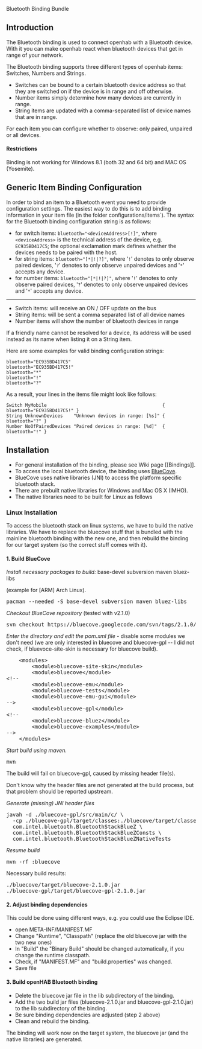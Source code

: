 Bluetooth Binding Bundle

## Introduction

The Bluetooth binding is used to connect openhab with a Bluetooth device. With it you can make openhab  react when bluetooth devices that get in range of your network.

The Bluetooth binding supports three different types of openhab items: Switches, Numbers and Strings.

- Switches can be bound to a certain bluetooth device address so that they are switched on if the device is in range and off otherwise.
- Number items simply determine how many devices are currently in range.
- String items are updated with a comma-separated list of device names that are in range.

For each item you can configure whether to observe: only paired, unpaired or all devices.

#### Restrictions

Binding is not working for Windows 8.1 (both 32 and 64 bit) and MAC OS (Yosemite).

## Generic Item Binding Configuration

In order to bind an item to a Bluetooth event you need to provide configuration settings. The easiest way to do this is to add binding information in your item file (in the folder configurations/items`). The syntax for the Bluetooth binding configuration string is as follows:


* for switch items: `bluetooth="<deviceAddress>[!]"`, where `<deviceAddress>` is the technical address of the device, e.g. `EC935BD417C5`; the optional exclamation mark defines whether the devices needs to be paired with the host.
* for string items: `bluetooth="[*|!|?]"`, where '`!`' denotes to only observe paired devices, '`?`' denotes to only observe unpaired devices and '`*`' accepts any device.
* for number items: `bluetooth="[*|!|?]"`, where '`!`' denotes to only observe paired devices, '`?`' denotes to only observe unpaired devices and '`*`' accepts any device.

***

* Switch items: will receive an ON / OFF update on the bus
* String items: will be sent a comma separated list of all device names
* Number items will show the number of bluetooth devices in range


If a friendly name cannot be resolved for a device, its address will be used instead as its name when listing it on a String item.


Here are some examples for valid binding configuration strings:

    bluetooth="EC935BD417C5"
    bluetooth="EC935BD417C5!"
    bluetooth="*"
    bluetooth="!"
    bluetooth="?"

As a result, your lines in the items file might look like follows:

    Switch MyMobile     	                                  { bluetooth="EC935BD417C5!" }
    String UnknownDevices    "Unknown devices in range: [%s]" { bluetooth="?" }
    Number NoOfPairedDevices "Paired devices in range: [%d]"  { bluetooth="!" }

## Installation

* For general installation of the binding, please see Wiki page [[Bindings]].
* To access the local bluetooth device, the binding uses [BlueCove](http://bluecove.org/).
* BlueCove uses native libraries (JNI) to access the platform specific bluetooth stack.
* There are prebuilt native libraries for Windows and Mac OS X (IMHO).
* The native libraries need to be built for Linux as follows

### Linux Installation

To access the bluetooth stack on linux systems, we have to build the native libraries.
We have to replace the bluecove stuff that is bundled with the mainline bluetooth binding with the new one, and then rebuild the binding for our target system (so the correct stuff comes with it).

#### 1. Build BlueCove

_Install necessary packages to build:_  base-devel subversion maven bluez-libs

(example for [ARM] Arch Linux).
<pre>pacman --needed -S base-devel subversion maven bluez-libs</pre>

_Checkout BlueCove repository_ (tested with v2.1.0)
<pre>svn checkout https://bluecove.googlecode.com/svn/tags/2.1.0/</pre>

_Enter the directory and edit the pom.xml file_ -  disable some modules we don't need (we are only interested in bluecove and bluecove-gpl -- I did not check, if bluevoce-site-skin is necessary for bluecove build).

<pre>
    &lt;modules>
        &lt;module>bluecove-site-skin&lt;/module>
        &lt;module>bluecove&lt;/module>
&lt;!--
        &lt;module>bluecove-emu&lt;/module>
        &lt;module>bluecove-tests&lt;/module>
        &lt;module>bluecove-emu-gui&lt;/module>
-->
        &lt;module>bluecove-gpl&lt;/module>
&lt;!--
        &lt;module>bluecove-bluez&lt;/module>
        &lt;module>bluecove-examples&lt;/module>
-->
    &lt;/modules>
</pre>

_Start build using maven._
<pre>mvn</pre>

The build will fail on bluecove-gpl, caused by missing header file(s).

Don't know why the header files are not generated at the build process, but that problem should be reported upstream.

_Generate (missing) JNI header files_
<pre>javah -d ./bluecove-gpl/src/main/c/ \
  -cp ./bluecove-gpl/target/classes:./bluecove/target/classes \
  com.intel.bluetooth.BluetoothStackBlueZ \
  com.intel.bluetooth.BluetoothStackBlueZConsts \
  com.intel.bluetooth.BluetoothStackBlueZNativeTests</pre>

_Resume build_
<pre>mvn -rf :bluecove</pre>

Necessary build results:
<pre>./bluecove/target/bluecove-2.1.0.jar
./bluecove-gpl/target/bluecove-gpl-2.1.0.jar</pre>

#### 2. Adjust binding dependencies

This could be done using different ways, e.g. you could use the Eclipse IDE.
* open META-INF/MANIFEST.MF
* Change "Runtime", "Classpath" (replace the old bluecove jar with the two new ones)
* In "Build" the "Binary Build" should be changed automatically, if you change the runtime classpath.
* Check, if "MANIFEST.MF" and "build.properties" was changed.
* Save file

#### 3. Build openHAB Bluetooth binding

* Delete the bluecove jar file in the lib subdirectory of the binding.
* Add the two build jar files (bluecove-2.1.0.jar and bluecove-gpl-2.1.0.jar) to the lib subdirectory of the binding.
* Be sure binding dependencies are adjusted (step 2 above)
* Clean and rebuild the binding.

The binding will work now on the target system, the bluecove jar (and the native libraries) are generated. 
